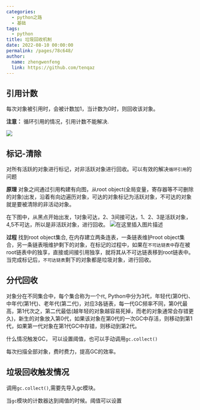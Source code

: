 ```yaml
---
categories: 
  - python之路
  - 基础
tags: 
  - python
title: 垃圾回收机制
date: 2022-08-10 00:00:00
permalink: /pages/78c648/
author: 
  name: zhengwenfeng
  link: https://github.com/tenqaz
---
```




## 引用计数

每次对象被引用时，会被计数加1，当计数为0时，则回收该对象。

**注意：** 循环引用的情况，引用计数不能解决.

![](https://gcore.jsdelivr.net/gh/tenqaz/BLOG-CDN@main/20220907215650.png)

## 标记-清除

对所有活跃的对象进行标记，对非活跃对象进行回收。可以有效的解决`循环引用`的问题

**原理**
对象之间通过引用构建有向图，从root object(全局变量，寄存器等不可删除的对象)出发，沿着有向边遍历对象，可达的对象标记为活跃对象，不可达的对象就是要被清除的非活动对象。

在下图中，从黑点开始出发，1对象可达，2、3间接可达，1、2、3是活跃对象，4,5不可达，所以是非活跃对象，进行回收。
![在这里插入图片描述](https://gcore.jsdelivr.net/gh/tenqaz/BLOG-CDN@main/1604800087645.png#alt=)

**过程**
找到root object集合, 在内存建立两条连表，一条链表维护root object集合，另一条链表哦维护剩下的对象，在标记的过程中，如果在`不可达链表中`存在被root链表中的独享，直接或间接引用独享，就将其从不可达链表移到root链表中。当完成标记后，`不可达链表`剩下的对象都是垃圾对象，进行回收。

## 分代回收

对象分在不同集合中，每个集合称为一个`代`, Python中分为3代，年轻代(第0代)、中年代(第1代)、老年代(第二代)，对应3各链表，每一代GC频率不同，第0代最高，第1代次之，第二代最低(越年轻的对象越容易死掉，而老的对象通常会存错更久)，新生的对象放入第0代，如果该对象在第0代的一次GC中存活，则移动到第1代，如果第一代对象在第1代GC中存错，则移动到第2代。

什么情况触发GC， 可以设置阈值，也可以手动调用`gc.collect()`

每次扫描全部对象，费时费力，提高GC的效率。



## 垃圾回收触发情况

调用`gc.collect()`,需要先导入gc模块。

当`gc`模块的计数器达到阈值的时候。阈值可以设置